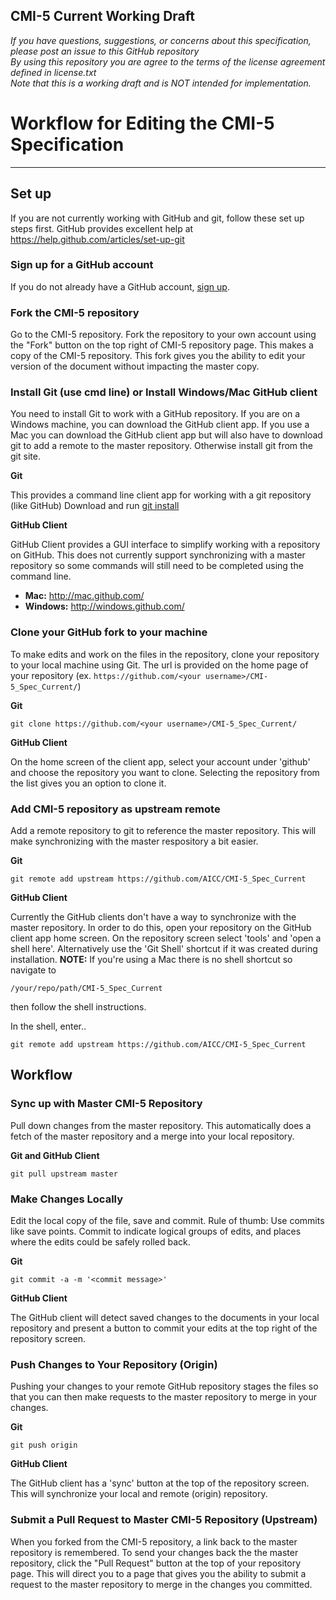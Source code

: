 CMI-5 Current Working Draft
---

*If you have questions, suggestions, or concerns about this specification, please post an issue to this GitHub repository*<br>
*By using this repository you are agree to the terms of the license agreement defined in license.txt*<br>
*Note that this is a working draft and is NOT intended for implementation.*<br>


# Workflow for Editing the CMI-5 Specification
----

## Set up
If you are not currently working with GitHub and git, follow these set up steps
first. GitHub provides excellent help at <https://help.github.com/articles/set-up-git>

### Sign up for a GitHub account
If you do not already have a GitHub account, [sign up](https://github.com/signup/free).


### Fork the CMI-5 repository
Go to the CMI-5 repository. Fork the repository to your own account using
the "Fork" button on the top right of CMI-5 repository page. This makes a
copy of the CMI-5 repository. This fork gives you the ability to edit your
version of the document without impacting the master copy.


### Install Git (use cmd line) or Install Windows/Mac GitHub client
You need to install Git to work with a GitHub repository. If you are on a Windows machine,
you can download the GitHub client app. If you use a Mac you can download the GitHub
client app but will also have to download git to add a remote to the master repository.
Otherwise install git from the git site.

__Git__

This provides a command line client app for working with a git repository (like GitHub)
Download and run [git install](http://git-scm.com/downloads)

__GitHub Client__

GitHub Client provides a GUI interface to simplify working with a repository on GitHub.
This does not currently support synchronizing with a master repository so some commands
will still need to be completed using the command line.

+ __Mac:__ <http://mac.github.com/>
+ __Windows:__ <http://windows.github.com/>


### Clone your GitHub fork to your machine
To make edits and work on the files in the repository, clone your repository to your local
machine using Git. The url is provided on the home page of your repository
(ex. ```https://github.com/<your username>/CMI-5_Spec_Current/```)

__Git__
```git
git clone https://github.com/<your username>/CMI-5_Spec_Current/
```

__GitHub Client__

On the home screen of the client app, select your account under 'github' and choose the
repository you want to clone. Selecting the repository from the list gives you an option
to clone it.

### Add CMI-5 repository as upstream remote
Add a remote repository to git to reference the master repository. This will make
synchronizing with the master respository a bit easier.

__Git__

```git
git remote add upstream https://github.com/AICC/CMI-5_Spec_Current
```

__GitHub Client__

Currently the GitHub clients don't have a way to synchronize with the master repository.
In order to do this, open your repository on the GitHub client app home screen. On the
repository screen select 'tools' and 'open a shell here'. Alternatively use the
'Git Shell' shortcut if it was created during installation. **NOTE:** If you're using a
Mac there is no shell shortcut so navigate to
```shell
/your/repo/path/CMI-5_Spec_Current
```
then follow the shell instructions.

In the shell, enter..
```git
git remote add upstream https://github.com/AICC/CMI-5_Spec_Current
```


## Workflow

### Sync up with Master CMI-5 Repository
Pull down changes from the master repository. This automatically does a fetch of the
master repository and a merge into your local repository.

__Git and GitHub Client__
```git
git pull upstream master
```

### Make Changes Locally
Edit the local copy of the file, save and commit. Rule of thumb: Use commits like save
points. Commit to indicate logical groups of edits, and places where the edits could be
safely rolled back.

__Git__
```git
git commit -a -m '<commit message>'
```

__GitHub Client__

The GitHub client will detect saved changes to the documents in your local repository and
present a button to commit your edits at the top right of the repository screen.

### Push Changes to Your Repository (Origin)
Pushing your changes to your remote GitHub repository stages the files so that you can
then make requests to the master repository to merge in your changes.

__Git__
```git
git push origin
```

__GitHub Client__

The GitHub client has a 'sync' button at the top of the repository screen. This will
synchronize your local and remote (origin) repository.

### Submit a Pull Request to Master CMI-5 Repository (Upstream)
When you forked from the CMI-5 repository, a link back to the master repository is
remembered. To send your changes back the the master repository, click the "Pull Request"
button at the top of your repository page. This will direct you to a page that gives you
the ability to submit a request to the master repository to merge in the changes you
committed.
